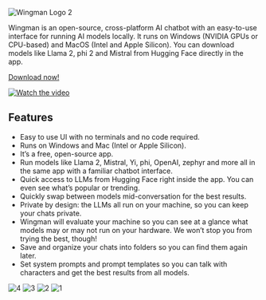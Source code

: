 
![Wingman Logo 2](https://github.com/SaltyLightning/bee_scraper/assets/23483154/3c849b9a-c42a-4eb9-8947-c4ecbe6e217c)

Wingman is an open-source, cross-platform AI chatbot with an easy-to-use interface for running AI models locally. It runs on Windows (NVIDIA GPUs or CPU-based) and MacOS (Intel and Apple Silicon). You can download models like Llama 2, phi 2 and Mistral from Hugging Face directly in the app.

[Download now!](example.com)

[![Watch the video](https://img.youtube.com/vi/q4oWnovcqsM/0.jpg)](https://youtu.be/q4oWnovcqsM)

## Features
- Easy to use UI with no terminals and no code required.
- Runs on Windows and Mac (Intel or Apple Silicon).
- It’s a free, open-source app.
- Run models like Llama 2, Mistral, Yi, phi, OpenAI, zephyr and more all in the same app with a familiar chatbot interface.
- Quick access to LLMs from Hugging Face right inside the app. You can even see what’s popular or trending.
- Quickly swap between models mid-conversation for the best results. 
- Private by design: the LLMs all run on your machine, so you can keep your chats private.
- Wingman will evaluate your machine so you can see at a glance what models may or may not run on your hardware. We won’t stop you from trying the best, though!
- Save and organize your chats into folders so you can find them again later. 
- Set system prompts and prompt templates so you can talk with characters and get the best results from all models.

![4](https://github.com/SaltyLightning/bee_scraper/assets/23483154/4d5d9edf-acb9-478c-95f6-19c93347dc3e)
![3](https://github.com/SaltyLightning/bee_scraper/assets/23483154/9fddf12c-d723-407f-824a-0f4d4d9ac805)
![2](https://github.com/SaltyLightning/bee_scraper/assets/23483154/d0f174e9-0425-42e2-bdb1-0c7a21c7cd0f)
![1](https://github.com/SaltyLightning/bee_scraper/assets/23483154/3888e991-1943-4d6d-bf79-cb7783896c27)
